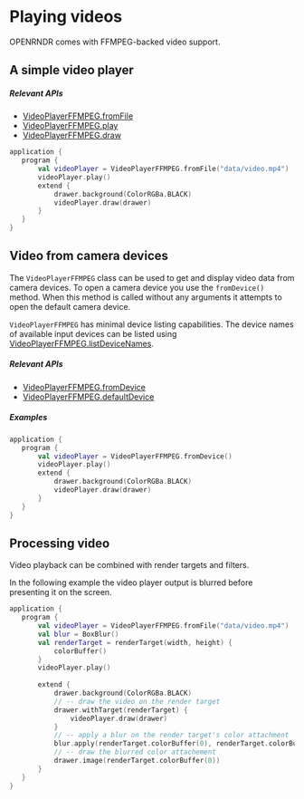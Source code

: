 
 # Playing videos #
OPENRNDR comes with FFMPEG-backed video support. 

## A simple video player

##### Relevant APIs
* [VideoPlayerFFMPEG.fromFile](https://api.openrndr.org/org.openrndr.ffmpeg/-video-player-f-f-m-p-e-g/from-file.html)
* [VideoPlayerFFMPEG.play](https://api.openrndr.org/org.openrndr.ffmpeg/-video-player-f-f-m-p-e-g/play.html)
* [VideoPlayerFFMPEG.draw](https://api.openrndr.org/org.openrndr.ffmpeg/-video-player-f-f-m-p-e-g/draw.html)
 
 
 ```kotlin
application {
    program {
        val videoPlayer = VideoPlayerFFMPEG.fromFile("data/video.mp4")
        videoPlayer.play()
        extend {
            drawer.background(ColorRGBa.BLACK)
            videoPlayer.draw(drawer)
        }
    }
}
``` 
 
 ## Video from camera devices

The `VideoPlayerFFMPEG` class can be used to get and display video data from camera devices. To open a camera device you use the `fromDevice()` method. When this method is called without any arguments it attempts to open the default camera device.

`VideoPlayerFFMPEG` has minimal device listing capabilities. The device names of available input devices can be listed using [VideoPlayerFFMPEG.listDeviceNames](https://api.openrndr.org/org.openrndr.ffmpeg/-video-player-f-f-m-p-e-g/list-device-names.html).


##### Relevant APIs
* [VideoPlayerFFMPEG.fromDevice](https://api.openrndr.org/org.openrndr.ffmpeg/-video-player-f-f-m-p-e-g/from-device.html)
* [VideoPlayerFFMPEG.defaultDevice](https://api.openrndr.org/org.openrndr.ffmpeg/-video-player-f-f-m-p-e-g/default-device.html)

##### Examples 
 
 ```kotlin
application {
    program {
        val videoPlayer = VideoPlayerFFMPEG.fromDevice()
        videoPlayer.play()
        extend {
            drawer.background(ColorRGBa.BLACK)
            videoPlayer.draw(drawer)
        }
    }
}
``` 
 
 ## Processing video

Video playback can be combined with render targets and filters.

In the following example the video player output is blurred before presenting it on the screen. 
 
 ```kotlin
application {
    program {
        val videoPlayer = VideoPlayerFFMPEG.fromFile("data/video.mp4")
        val blur = BoxBlur()
        val renderTarget = renderTarget(width, height) {
            colorBuffer()
        }
        videoPlayer.play()
        
        extend {
            drawer.background(ColorRGBa.BLACK)
            // -- draw the video on the render target
            drawer.withTarget(renderTarget) {
                videoPlayer.draw(drawer)
            }
            // -- apply a blur on the render target's color attachment
            blur.apply(renderTarget.colorBuffer(0), renderTarget.colorBuffer(0))
            // -- draw the blurred color attachement
            drawer.image(renderTarget.colorBuffer(0))
        }
    }
}
``` 

